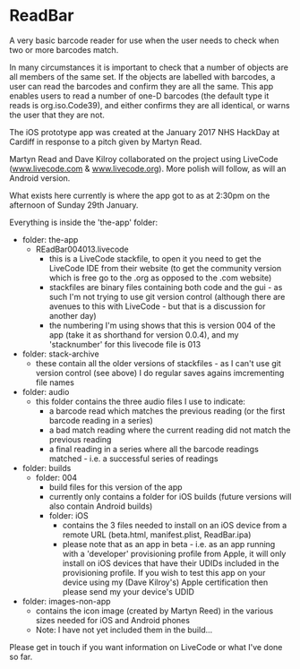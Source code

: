 # ReadBar
A very basic barcode reader for use when the user needs to check when two or more barcodes match.

In many circumstances it is important to check that a number of objects are all members of the same set. If the objects are labelled with barcodes, a user can read the barcodes and confirm they are all the same. This app enables users to read a number of one-D barcodes (the default type it reads is org.iso.Code39), and either confirms they are all identical, or warns the user that they are not.

The iOS prototype app was created at the January 2017 NHS HackDay at Cardiff in response to a pitch given by Martyn Read.

Martyn Read and Dave Kilroy collaborated on the project using LiveCode (www.livecode.com & www.livecode.org). More polish will follow, as will an Android version.

What exists here currently is where the app got to as at 2:30pm on the afternoon of Sunday 29th January.

Everything is inside the 'the-app' folder:

- folder: the-app
    -   REadBar004013.livecode
        -   this is a LiveCode stackfile, to open it you need to get the LiveCode IDE from their website (to get the community version which is free go to the .org as opposed to the .com website)
        -   stackfiles are binary files containing both code and the gui - as such I'm not trying to use git version control (although there are avenues to this with LiveCode - but that is a discussion for another day)
        -   the numbering I'm using shows that this is version 004 of the app (take it as shorthand for version 0.0.4), and my 'stacknumber' for this livecode file is 013
- folder: stack-archive
    -   these contain all the older versions of stackfiles - as I can't use git version control (see above) I do regular saves agains imcrementing file names
- folder: audio
    -   this folder contains the three audio files I use to indicate:
        -   a barcode read which matches the previous reading (or the first barcode reading in a series)
        -   a bad match reading where the current reading did not match the previous reading
        -   a final reading in a series where all the barcode readings matched - i.e. a successful series of readings
- folder: builds
    -   folder: 004
        -   build files for this version of the app
        -   currently only contains a folder for iOS builds (future versions will also contain Android builds)
        -   folder: iOS
            -   contains the 3 files needed to install on an iOS device from a remote URL (beta.html, manifest.plist, ReadBar.ipa)
            -   please note that as an app in beta - i.e. as an app running with a 'developer' provisioning profile from Apple, it will only install on iOS devices that have their UDIDs included in the provisioning profile. If you wish to test this app on your device using my (Dave Kilroy's) Apple certification then please send my your device's UDID
- folder: images-non-app
    -   contains the icon image (created by Martyn Reed) in the various sizes needed for iOS and Android phones
    -   Note: I have not yet included them in the build...

Please get in touch if you want information on LiveCode or what I've done so far.
